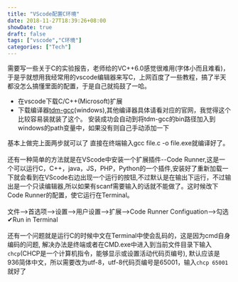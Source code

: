 ```yaml
---
title: "VScode配置C环境"
date: 2018-11-27T18:39:26+08:00
showDate: true
draft: false
tags: ["vscode","C环境"]
categories: ["Tech"]
---
```

需要写一些关于C的实验报告，老师给的VC++6.0感觉很难用(字体小而且难看)，于是乎就想用我经常用的vscode编辑器来写C，上网百度了一些教程，搞了半天都没怎么搞懂里面的配置，于是自己就捣鼓了一哈。

* 在vscode下载C/C++(Microsoft)扩展
* 下载编译器[tdm-gcc](http://tdm-gcc.tdragon.net/download)(windows),其他编译器具体请看对应的官网，我觉得这个比较容易装就装了这个。
安装成功会自动到将tdm-gcc的bin路径加入到windows的path变量中，如果没有则自己手动添加一下

基本上做完上面两步就可以了
直接在终端输入gcc file.c -o file.exe就编译好了。
<br>
<br>还有一种简单的方法就是在VScode中安装一个扩展插件--Code Runner,这是一个可以运行C，C++，java，JS，PHP，Python的一个插件,安装好了重新加载一下就会看到在VScode右边出现一个运行的按钮,不过默认是在输出下运行，不过输出是一个只读编辑器,所以如果有scanf需要输入的话就不能做了。这时候改下Code Runner的配置，使它运行在Terminal。
<br>
<br>文件-->首选项-->设置-->用户设置-->扩展-->Code Runner Configuation-->勾选✔Run in Terminal
<br>
<br>还有一个问题就是运行C的时候中文在Terminal中使会乱码的，这是因为cmd自身编码的问题,
解决办法是终端或者在CMD.exe中进入到当前文件目录下输入`chcp`(CHCP是一个计算机指令，能够显示或设置活动代码页编号),
默认应该是936简体中文，所以需要改为utf-8，utf-8代码页编号是65001，输入`chcp 65001`就好了

